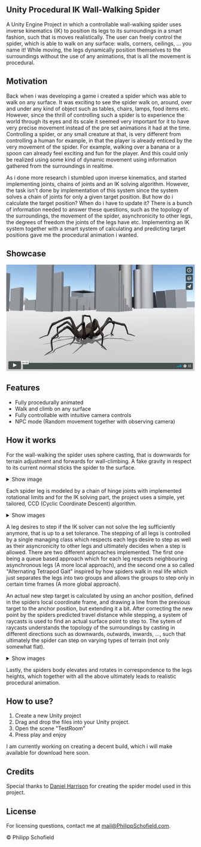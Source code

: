 ## Unity Procedural IK Wall-Walking Spider
A Unity Engine Project in which a controllable wall-walking spider uses inverse kinematics (IK) to position its legs to its surroundings in a smart fashion, such that is moves realistically.
The user can freely control the spider, which is able to walk on any surface: walls, corners, ceilings, ... you name it!
While moving, the legs dynamically position themselves to the surroundings without the use of any animations, that is all the movement is procedural.

## Motivation
Back when i was developing a game i created a spider which was able to walk on any surface. It was exciting to see the spider walk on, around, over and under any kind of object such as tables, chairs, lamps, food items etc.
However, since the thrill of controlling such a spider is to experience the world through its eyes and its scale it seemed very important for it to have very precise movement instead of the pre set animations it had at the time.
Controlling a spider, or any small creature at that, is very different from controlling a human for example, in that the player is already enticed by the very movement of the spider. For example, walking over a banana or a spoon can already feel exciting and fun for the player. And this could only be realized using some kind of dynamic movement using information gathered from the surroundings in realtime.

As i done more research i stumbled upon inverse kinematics, and started implementing joints, chains of joints and an IK solving algorithm. However, the task isn't done by implementation of this system since the system solves a chain of joints for only a given target position. But how do i calculate the target position? When do i have to update it? There is a bunch of information needed to answer these questions, such as the topology of the surroundings, the movement of the spider, asynchronicity to other legs, the degrees of freedom the joints of the legs have etc. Implementing an IK system together with a smart system of calculating and predicting target positions gave me the procedural animation i wanted.

## Showcase
[![Watch Showcase](media/SpiderShowcaseVimeoPreview.png)](https://vimeo.com/448093489)

## Features
  - Fully procedurally animated
  - Walk and climb on any surface
  - Fully controllable with intuitive camera controls
  - NPC mode (Random movement together with observing camera)

## How it works
For the wall-walking the spider uses sphere casting, that is downwards for terrain adjustment and forwards for wall-climbing. A fake gravity in respect to its current normal sticks the spider to the surface.

<details>
  <summary>Show image</summary>
  
  ![](media/7.Wall-Walking.jpg)  
</details>

Each spider leg is modeled by a chain of hinge joints with implemented rotational limits and
for the IK solving part, the project uses a simple, yet tailored, CCD (Cyclic Coordinate Descent) algorithm.

<details>
  <summary>Show images</summary>
  
  ![](media/1.ChainAndRotationalLimits.jpg)
  ![](media/2.ChainIKSolving.jpg)
</details>

A leg desires to step if the IK solver can not solve the leg sufficiently anymore, that is up to a set tolerance.
The stepping of all legs is controlled by a single managing class which respects each legs desire to step as well as their asyncronicity to other legs and ultimately decides when a step is allowed. There are two different approaches implemented. The first one being a queue based approach which for each leg respects neighbouring asynchronous legs (A more local approach), and the second one a so called "Alternating Tetrapod Gait" inspired by how spiders walk in real life which just separates the legs into two groups and allows the groups to step only in certain time frames (A more global approach).

An actual new step target is calculated by using an anchor position, defined in the spiders local coordinate frame, and drawing a line from the previous target to the anchor position, but extending it a bit. After correcting the new point by the spiders predicted travel distance while stepping, a system of raycasts is used to find an actual surface point to step to. The sytem of raycasts understands the topology of the surroundings by casting in different directions such as downwards, outwards, inwards, ..., such that ultimately the spider can step on varying types of terrain (not only somewhat flat).

<details>
  <summary>Show images</summary>
  
  ![](media/3.StepDesire.jpg)
  ![](media/4.StepPrediction.jpg)
  ![](media/5.AFindSurfacePoint.jpg)
  ![](media/5.BFindSurfacePoint.jpg)
  ![](media/6.Step.jpg)
</details>

Lastly, the spiders body elevates and rotates in correspondence to the legs heights, which together with all the above ultimately leads to realistic procedural animation.

## How to use?
1. Create a new Unity project
2. Drag and drop the files into your Unity project.
3. Open the scene "TestRoom" 
4. Press play and enjoy

I am currently working on creating a decent build, which i will make available for download here soon.

## Credits
Special thanks to [Daniel Harrison](http://www.harrisondaniel.com) for creating the spider model used in this project.

## License
For licensing questions, contact me at [mail@PhilippSchofield.com](mailto:mail@PhilippSchofield.com).

© Philipp Schofield
